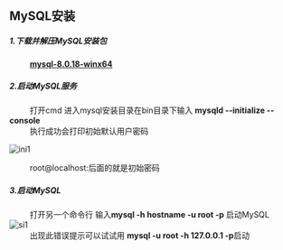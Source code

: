 ## MySQL安装
##### 1.下载并解压MySQL安装包<br/>
 &emsp; &emsp; **[mysql-8.0.18-winx64](https://dev.mysql.com/downloads/mysql/)**

##### 2.启动MySQL服务<br/>
&emsp; &emsp; 打开cmd 进入mysql安装目录在bin目录下输入 **mysqld --initialize --console**<br/>
&emsp; &emsp; 执行成功会打印初始默认用户密码

 ![ini1](https://github.com/Azurlin/Database_Notes/blob/master/image/ini1.png)

&emsp; &emsp; root@localhost:后面的就是初始密码

##### 3.启动MySQL

&emsp; &emsp; 打开另一个命令行 输入**mysql -h hostname -u root -p** 启动MySQL<br/>
 ![si1](https://github.com/Azurlin/Database_Notes/blob/master/image/si1.png)<br/>
&emsp; &emsp; 出现此错误提示可以试试用 **mysql -u root -h 127.0.0.1 -p**启动<br/>
 